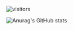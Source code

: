 ![visitors](https://visitor-badge.glitch.me/badge?page_id=page.stephani-sj&right_color=white)




![Anurag's GitHub stats](https://github-readme-stats.vercel.app/api?username=anuraghazra&theme=graywhite&show_icons=true)
